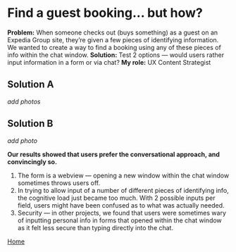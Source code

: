 # Find a guest booking... but how?

**Problem:** When someone checks out (buys something) as a guest on an Expedia Group site, they’re given a few pieces of identifying information. We wanted to create a way to find a booking using any of these pieces of info within the chat window.
**Solution:** Test 2 options — would users rather input information in a form or via chat?
**My role:** UX Content Strategist

## Solution A

*add photos*

## Solution B

*add photo*

**Our results showed that users prefer the conversational approach, and convincingly so.**

1. The form is a webview — opening a new window within the chat window sometimes throws users off.
2. In trying to allow input of a number of different pieces of identifying info, the cognitive load just became too much. With 2 possible inputs per field, users might have been confused as to what was actually needed.
3. Security — in other projects, we found that users were sometimes wary of inputting personal info in forms that opened within the chat window as it felt less secure than typing directly into the chat.

[Home](index.md)